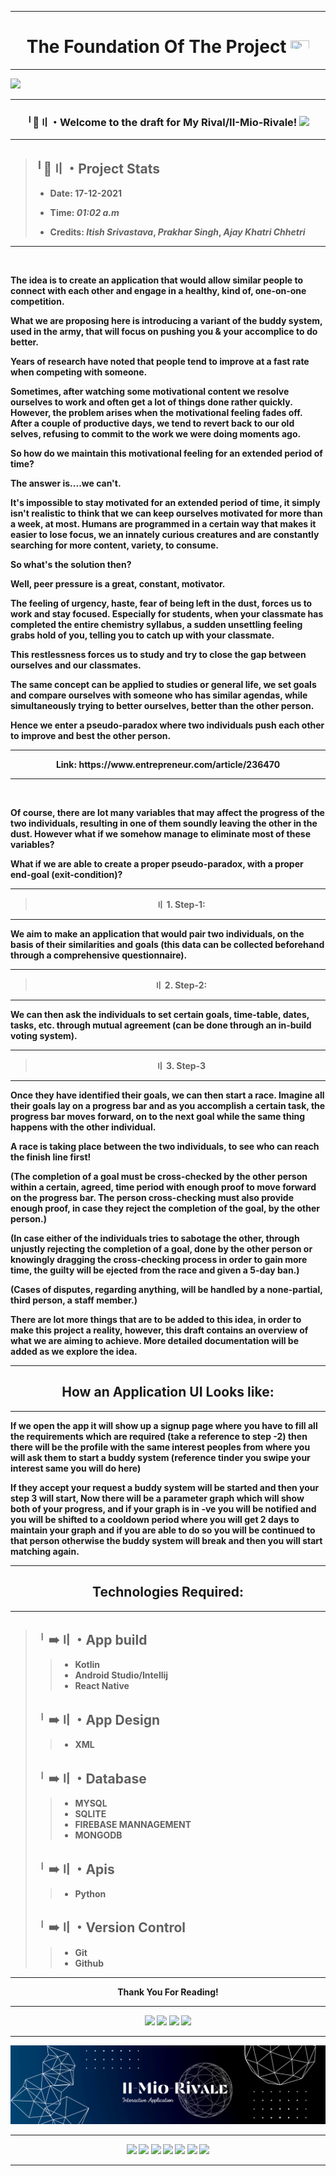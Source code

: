 ---------
<h1 align="center"><b>The Foundation Of The Project  <img width="30px" height="20px" src="https://gist.githubusercontent.com/Prince-Shivaram/3ace2c813ca49546f3f5f20cd03a2d3e/raw/6058e76860d16ee29df949da3166b3653959318f/hello.gif"/></b></h1>

----------
<img src="https://github.com/Legendary-Person/Il-Mio-Rivale/blob/main/gif/Project%20Foundation.gif"/>

----------
<h3 align="center"><b/>╵🌠〢・Welcome to the draft for My Rival/II-Mio-Rivale! <img weight="25px" height="25px" src="https://gist.githubusercontent.com/george-martinec/b48f38e9af7391c89d52a4a573c6f32d/raw/49abada42f16ca6a3209f52dca2d42d48c0fb1f0/Hello.gif"></h3>

---------
> <h2 align="left"><b>╵📢〢・Project Stats</b></h2>
>
> - **Date**: 17-12-2021
>
> - **Time**: _01:02 a.m_
>
> - **Credits**: _Itish Srivastava_, _Prakhar Singh_, _Ajay Khatri Chhetri_
>
>
---------
<br/>

The idea is to create an application that would allow similar people to connect with each other and engage in a healthy, kind of, one-on-one competition.

What we are proposing here is introducing a variant of the buddy system, used in the army, that will focus on pushing you & your accomplice to do better. 

Years of research have noted that people tend to improve at a fast rate when competing with someone. 

Sometimes, after watching some motivational content we resolve ourselves to work and often get a lot of things done rather quickly. However, the problem arises when the motivational feeling fades off. After a couple of productive days, we tend to revert back to our old selves, refusing to commit to the work we were doing moments ago.

So how do we maintain this motivational feeling for an extended period of time?

The answer is....**we can't**.

It's impossible to stay motivated for an extended period of time, it simply isn't realistic to think that we can keep ourselves motivated for more than a week, at most. Humans are programmed in a certain way that makes it easier to lose focus, we an innately curious creatures and are constantly searching for more content, variety, to consume.

So what's the solution then?

Well, peer pressure is a great, constant, motivator.

The feeling of urgency, haste, fear of being left in the dust, forces us to work and stay focused. Especially for students, when your classmate has completed the entire chemistry syllabus, a sudden unsettling feeling grabs hold of you, telling you to catch up with your classmate.

This restlessness forces us to study and try to close the gap between ourselves and our classmates.

**The same concept can be applied to studies or general life, we set goals and compare ourselves with someone who has similar agendas, while simultaneously trying to better ourselves, better than the other person.**

Hence we enter a pseudo-paradox where two individuals push each other to improve and best the other person.
<br/>

--------
<p align="center"><b>Link</b>: https://www.entrepreneur.com/article/236470</p>

--------
<br/>

Of course, there are lot many variables that may affect the progress of the two individuals, resulting in one of them soundly leaving the other in the dust. However what if we somehow manage to eliminate most of these variables?

What if we are able to create a proper pseudo-paradox, with a proper end-goal **(exit-condition)**?
<br/>

---------
> <p align="center">〢 1. <b>Step-1:</b></p>

---------

We aim to make an application that would pair two individuals, on the basis of their similarities and goals **(this data can be collected beforehand through a comprehensive questionnaire)**. 
<br/>

----------
> <p align="center">〢 2. <b>Step-2:</b></p>

----------

We can then ask the individuals to set certain goals, time-table, dates, tasks, etc. through mutual agreement **(can be done through an in-build voting system)**.
<br/>

----------
> <p align="center">〢 3. <b>Step-3</b></p>

----------

Once they have identified their goals, we can then start a race. Imagine all their goals lay on a progress bar and as you accomplish a certain task, the progress bar moves forward, on to the next goal while the same thing happens with the other individual.

A **race** is taking place between the two individuals, to see who can reach the finish line first! 

**(The completion of a goal must be cross-checked by the other person within a certain, agreed, time period with enough proof to move forward on the progress bar. The person cross-checking must also provide enough proof, in case they reject the completion of the goal, by the other person.)**

**(In case either of the individuals tries to sabotage the other, through unjustly rejecting the completion of a goal, done by the other person or knowingly dragging the cross-checking process in order to gain more time, the guilty will be ejected from the race and given a 5-day ban.)**

**(Cases of disputes, regarding anything, will be handled by a none-partial, third person, a staff member.)**

There are lot more things that are to be added to this idea, in order to make this project a reality, however, this draft contains an overview of what we are aiming to achieve. More detailed documentation will be added as we explore the idea.
<br/>

----------
<h2 align="center"><b>How an Application UI Looks like:</b></h2>

----------
If we open the app it will show up a signup page where you have to fill all the requirements which are required (take a reference to step -2)
then there will be the profile with the same interest peoples from where you will ask them to start a buddy system (reference tinder you swipe your interest same you will do here)

If they accept your request a buddy system will be started and then your step 3 will start, Now there will be a parameter graph which will show both of your progress, and if your graph is in -ve you will be notified and you will be shifted to a cooldown period where you will get 2 days to maintain your graph and if you are able to do so you will be continued to that person otherwise the buddy system will break and then you will start matching again.
<br/>

---------
<h2 align="center"><b>Technologies Required:</b></h2>

---------
> ## ╵➠〢・**App build**
>> - Kotlin 
>> - Android Studio/Intellij 
>> - React Native
>
> ## ╵➠〢・**App Design**
>> - XML
>
> ## ╵➠〢・**Database**
>> - MYSQL 
>> - SQLITE
>> - FIREBASE MANNAGEMENT 
>> - MONGODB
>
> ## ╵➠〢・**Apis**
>> - Python
>
> ## ╵➠〢・**Version Control**
>> - Git 
>> - Github

---------
<p align="center">Thank You For Reading!</p>

---------
<div align="center">
  <img src="https://img.shields.io/badge/Kotlin-38ffbd.svg?logo=kotlin&style=for-the-badge" />
  <img src="https://img.shields.io/badge/Figma-fcfcfc.svg?logo=figma&style=for-the-badge" />
  <img src="https://img.shields.io/badge/Flutter-02569b.svg?logo=flutter&style=for-the-badge" />
  <img src="https://img.shields.io/badge/Intellij IDEA-050505.svg?logo=intellij-idea&style=for-the-badge" />
</div>

<!--Primary Banner IMG Link="https://github.com/Legendary-Person/Il-Mio-Rivale/blob/main/Abstract%20Technology%20Profile%20LinkedIn%20Banner.png"-->

-------
<div align="center">
<img src="https://github.com/Legendary-Person/Il-Mio-Rivale/blob/main/picture/Proposal-Banner.png"/>
</div>

<!--The Title and the relevant tags-->

---------
<p align="center">
  <img src="https://img.shields.io/badge/Google-Cloud-green"/>
  <img src="https://img.shields.io/badge/Open-Source-neon"/>
  <img src="https://img.shields.io/badge/Developer-blue"/>
  <img src="https://img.shields.io/badge/Programmer-purple"/>
  <img src="https://img.shields.io/badge/React-Native-brightgreen"/>
  <img src="https://img.shields.io/badge/Ktor-Framework-yellowgreen"/>
  <img src="https://img.shields.io/badge/JetBrains-Software-gold"/>
</p>

---------
